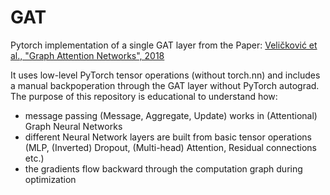 # GAT

Pytorch implementation of a single GAT layer from the Paper: [Veličković et al., "Graph Attention Networks", 2018](https://arxiv.org/abs/1710.10903)

It uses low-level PyTorch tensor operations (without torch.nn) and includes a manual backpoperation through the GAT layer without PyTorch autograd.
The purpose of this repository is educational to understand how:
- message passing (Message, Aggregate, Update) works in (Attentional) Graph Neural Networks
- different Neural Network layers are built from basic tensor operations (MLP, (Inverted) Dropout, (Multi-head) Attention, Residual connections etc.)
- the gradients flow backward through the computation graph during optimization
